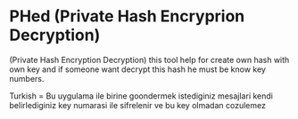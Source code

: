 # PHed (Private Hash Encryprion Decryption)
(Private Hash Encryption Decryption) this tool help for create own hash with own key and if someone want decrypt this hash he must be know key numbers.     

Turkish = Bu uygulama ile birine goondermek istediginiz mesajlari kendi belirlediginiz key numarasi ile sifrelenir ve bu key olmadan cozulemez
